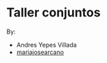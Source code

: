 # Taller conjuntos 
By:
- Andres Yepes Villada
- [mariajosearcano](https://github.com/mariajosearcano)
